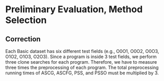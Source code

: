 # Preliminary Evaluation, Method Selection
## Correction
Each Basic dataset has six different test fields (e.g., O0O1, O0O2, O0O3, O1O2, O1O3, O2O3).
Since a program is inside 3 test fields, we perform three clone searches for each program.
Therefore, we have to measure three times the preprocessing of each program.
The total preprocessing running times of ASCG, ASCFG, PSS, and PSSO must be multiplied by 3.